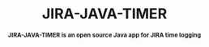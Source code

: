 
<h1 align="center">
    JIRA-JAVA-TIMER
</h1>
<p align="center">
<sup>
<b>JIRA-JAVA-TIMER is an open source Java app for JIRA time logging </b>
</sup>
</p>

